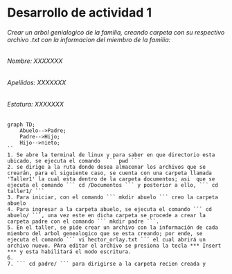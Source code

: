 
# Desarrollo de actividad 1

###### Crear un arbol genialogico de la familia, creando carpeta con su respectivo archivo .txt con la informacion del miembro de la familia:
###### Nombre: XXXXXXX
###### Apellidos: XXXXXXX
###### Estatura: XXXXXXX

```mermaid
graph TD;
    Abuelo-->Padre;
    Padre-->Hijo;
    Hijo-->nieto;
``
1. Se abre la terminal de linux y para saber en que directorio esta ubicado, se ejecuta el comando  ``` pwd ```
2. se dirige a la ruta donde desea almacenar los archivos que se crearán, para el siguiente caso, se cuenta con una carpeta llamada 'Taller1' la cual esta dentro de la carpeta documentos; asi  que se ejecuta el comando ``` cd /Documentos ``` y posterior a ello, ``` cd taller1/ ```
3. Para iniciar, con el comando ``` mkdir abuelo ``` creo la carpeta abuelo
4. Para ingresar a la carpeta abuelo, se ejecuta el comando ``` cd abuelo/ ```, una vez este en dicha carpeta se procede a crear la carpeta padre con el comando ``` mkdir padre ```.
5. En el taller, se pide crear un archivo con la información de cada miembro del arbol genealogico que se esta creando; por ende, se ejecuta el comando ``` vi hector_orlay.txt ``` el cual abrirá un archivo nuevo. PAra editar el archivo se presiona la tecla *** Insert *** y esta habilitará el modo escritura.
6. 
7. ``` cd padre/ ``` para dirigirse a la carpeta recien creada y 


